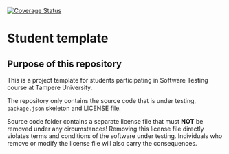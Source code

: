 [![Coverage Status](https://coveralls.io/repos/github/pranabumal/COMP.SE.200-2024/badge.svg?branch=main)](https://coveralls.io/github/pranabumal/COMP.SE.200-2024?branch=main)

# Student template

## Purpose of this repository

This is a project template for students participating in Software Testing course
at Tampere University.

The repository only contains the source code that is under testing, `package.json` skeleton
and LICENSE file.

Source code folder contains a separate license file that must **NOT** be removed under any circumstances!
Removing this license file directly violates terms and conditions of the software under testing.
Individuals who remove or modify the license file will also carry the consequences.